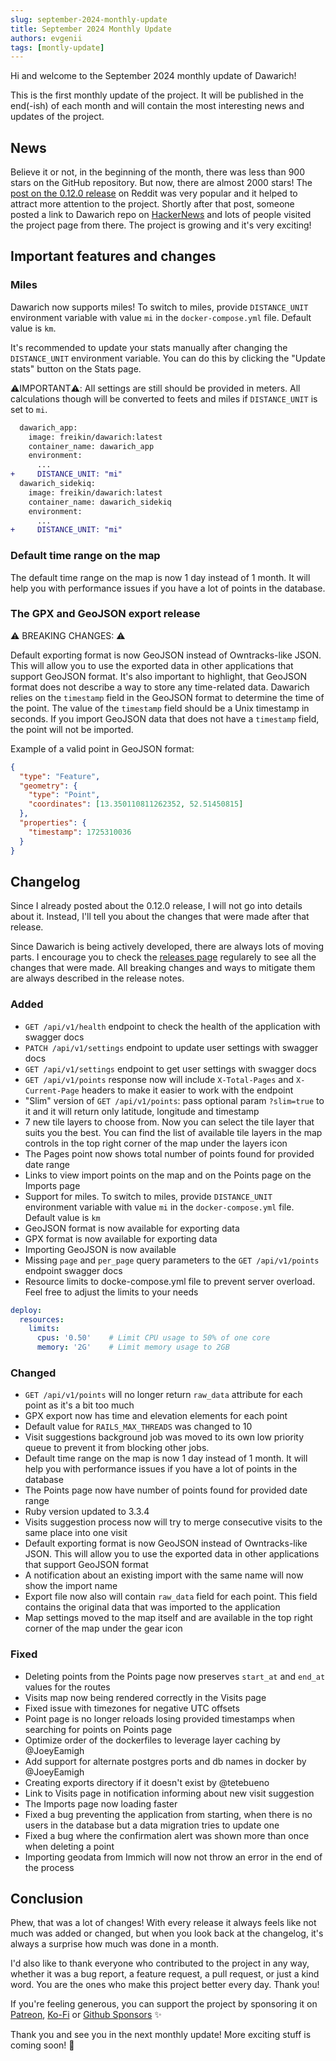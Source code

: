 ```yaml
---
slug: september-2024-monthly-update
title: September 2024 Monthly Update
authors: evgenii
tags: [montly-update]
---
```


Hi and welcome to the September 2024 monthly update of Dawarich!

This is the first monthly update of the project. It will be published in the end(-ish) of each month and will contain the most interesting news and updates of the project.

## News

Believe it or not, in the beginning of the month, there was less than 900 stars on the GitHub repository. But now, there are almost 2000 stars! The [post on the 0.12.0 release](https://www.reddit.com/r/selfhosted/comments/1f73ctc/dawarich_0120_selfhosted_google_location_history/) on Reddit was very popular and it helped to attract more attention to the project. Shortly after that post, someone posted a link to Dawarich repo on [HackerNews](https://news.ycombinator.com/item?id=41424373) and lots of people visited the project page from there. The project is growing and it's very exciting!

<!-- truncate -->

## Important features and changes

### Miles

Dawarich now supports miles! To switch to miles, provide `DISTANCE_UNIT` environment variable with value `mi` in the `docker-compose.yml` file. Default value is `km`.

It's recommended to update your stats manually after changing the `DISTANCE_UNIT` environment variable. You can do this by clicking the "Update stats" button on the Stats page.

⚠️IMPORTANT⚠️: All settings are still should be provided in meters. All calculations though will be converted to feets and miles if `DISTANCE_UNIT` is set to `mi`.

```diff
  dawarich_app:
    image: freikin/dawarich:latest
    container_name: dawarich_app
    environment:
      ...
+     DISTANCE_UNIT: "mi"
  dawarich_sidekiq:
    image: freikin/dawarich:latest
    container_name: dawarich_sidekiq
    environment:
      ...
+     DISTANCE_UNIT: "mi"
```

### Default time range on the map

The default time range on the map is now 1 day instead of 1 month. It will help you with performance issues if you have a lot of points in the database.

### The GPX and GeoJSON export release

⚠️ BREAKING CHANGES: ⚠️

Default exporting format is now GeoJSON instead of Owntracks-like JSON. This will allow you to use the exported data in other applications that support GeoJSON format. It's also important to highlight, that GeoJSON format does not describe a way to store any time-related data. Dawarich relies on the `timestamp` field in the GeoJSON format to determine the time of the point. The value of the `timestamp` field should be a Unix timestamp in seconds. If you import GeoJSON data that does not have a `timestamp` field, the point will not be imported.

Example of a valid point in GeoJSON format:

```json
{
  "type": "Feature",
  "geometry": {
    "type": "Point",
    "coordinates": [13.350110811262352, 52.51450815]
  },
  "properties": {
    "timestamp": 1725310036
  }
}
```

## Changelog

Since I already posted about the 0.12.0 release, I will not go into details about it. Instead, I'll tell you about the changes that were made after that release.

Since Dawarich is being actively developed, there are always lots of moving parts. I encourage you to check the [releases page](https://github.com/Freika/dawarich/releases) regularely to see all the changes that were made. All breaking changes and ways to mitigate them are always described in the release notes.


### Added

- `GET /api/v1/health` endpoint to check the health of the application with swagger docs
- `PATCH /api/v1/settings` endpoint to update user settings with swagger docs
- `GET /api/v1/settings` endpoint to get user settings with swagger docs
- `GET /api/v1/points` response now will include `X-Total-Pages` and `X-Current-Page` headers to make it easier to work with the endpoint
- "Slim" version of `GET /api/v1/points`: pass optional param `?slim=true` to it and it will return only latitude, longitude and timestamp
- 7 new tile layers to choose from. Now you can select the tile layer that suits you the best. You can find the list of available tile layers in the map controls in the top right corner of the map under the layers icon
- The Pages point now shows total number of points found for provided date range
- Links to view import points on the map and on the Points page on the Imports page
- Support for miles. To switch to miles, provide `DISTANCE_UNIT` environment variable with value `mi` in the `docker-compose.yml` file. Default value is `km`
- GeoJSON format is now available for exporting data
- GPX format is now available for exporting data
- Importing GeoJSON is now available
- Missing `page` and `per_page` query parameters to the `GET /api/v1/points` endpoint swagger docs
- Resource limits to docke-compose.yml file to prevent server overload. Feel free to adjust the limits to your needs

```yml
deploy:
  resources:
    limits:
      cpus: '0.50'    # Limit CPU usage to 50% of one core
      memory: '2G'    # Limit memory usage to 2GB
```

### Changed

- `GET /api/v1/points` will no longer return `raw_data` attribute for each point as it's a bit too much
- GPX export now has time and elevation elements for each point
- Default value for `RAILS_MAX_THREADS` was changed to 10
- Visit suggestions background job was moved to its own low priority queue to prevent it from blocking other jobs.
- Default time range on the map is now 1 day instead of 1 month. It will help you with performance issues if you have a lot of points in the database
- The Points page now have number of points found for provided date range
- Ruby version updated to 3.3.4
- Visits suggestion process now will try to merge consecutive visits to the same place into one visit
- Default exporting format is now GeoJSON instead of Owntracks-like JSON. This will allow you to use the exported data in other applications that support GeoJSON format
- A notification about an existing import with the same name will now show the import name
- Export file now also will contain `raw_data` field for each point. This field contains the original data that was imported to the application
- Map settings moved to the map itself and are available in the top right corner of the map under the gear icon


### Fixed

- Deleting points from the Points page now preserves `start_at` and `end_at` values for the routes
- Visits map now being rendered correctly in the Visits page
- Fixed issue with timezones for negative UTC offsets
- Point page is no longer reloads losing provided timestamps when searching for points on Points page
- Optimize order of the dockerfiles to leverage layer caching by @JoeyEamigh
- Add support for alternate postgres ports and db names in docker by @JoeyEamigh
- Creating exports directory if it doesn't exist by @tetebueno
- Link to Visits page in notification informing about new visit suggestion
- The Imports page now loading faster
- Fixed a bug preventing the application from starting, when there is no users in the database but a data migration tries to update one
- Fixed a bug where the confirmation alert was shown more than once when deleting a point
- Importing geodata from Immich will now not throw an error in the end of the process


## Conclusion

Phew, that was a lot of changes! With every release it always feels like not much was added or changed, but when you look back at the changelog, it's always a surprise how much was done in a month.

I'd also like to thank everyone who contributed to the project in any way, whether it was a bug report, a feature request, a pull request, or just a kind word. You are the ones who make this project better every day. Thank you!

If you're feeling generous, you can support the project by sponsoring it on [Patreon](https://www.patreon.com/freika), [Ko-Fi](https://ko-fi.com/freika) or [Github Sponsors](https://github.com/sponsors/Freika) ✨

Thank you and see you in the next monthly update! More exciting stuff is coming soon! 🚀

